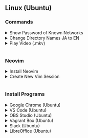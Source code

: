 ## **Linux (Ubuntu)**

### Commands
<details>
<summary>Show Password of Known Networks</summary>

```bash
$ ls /etc/NetworkManager/system-connections
$ sudo cat /etc/NetworkManager/system-connections/NETWORK_NAME
# Pre-Shared Key (psk) reveals the password
```
</details>

<details>
<summary>Change Directory Names JA to EN</summary>

```bash
$ LANG=C
$ xdg-user-dirs-update
```
</details>

<details>
<summary>Play Video (.mkv)</summary>

```bash
xdg-open ./VIDEO_NAME.mkv
```
</details>

#
### Neovim  
<details>
<summary>Install Neovim</summary>

```bash
$ cd ~/PROJETCS/PG/Shell/nvim
$ ./nvim.sh

# Includes: Python3, NodeJS
# Updates: .bash_aliases
```
</details>

<details>
<summary>Create New Vim Session</summary>

```bash
$ nvim -p FILE_NAMES 
:tabdo | set splitright | vsplit INPUT.txt | vertical resize -35
:tabdo | set splitbelow | split OUTPUT.txt
:mks ~/.config/nvim/session/SESSEION_NAME
$ nvim -S PATH/SESSION_NAME
```
</details>

#
### Install Programs
<details>
<summary>Google Chrome (Ubuntu)</summary>

Download [Google Chrome](https://www.google.co.jp/chrome/browser/desktop/index.html) and move to downloaded directory

```bash
$ sudo apt install ./google-chrome-stable_current_amd64.deb
```

**Disable Tab Search**
- Search in address bar chrome://flags
- Search "Tab Search" and disable 
</details>

<details>
<summary>VS Code (Ubuntu)</summary>

```bash
$ sudo apt install software-properties-common apt-transport-https wge
$ wget -q https://packages.microsoft.com/keys/microsoft.asc -O- | sudo apt-key add -
$ sudo add-apt-repository "deb [arch=amd64] https://packages.microsoft.com/repos/vscode stable main"
$ sudo apt install code
```
</details>

<details>
<summary>OBS Studio (Ubuntu)</summary>

```bash
sudo apt install obs-studio -y 
```
</details>

<details>
<summary>Vagrant Box (Ubuntu)</summary>

```bash
$ sudo apt install virtualbox

# Create Box
$ mkdir ~/Boxes/TEST && cd $_
$ vagrant box add ubuntu/focal64
$ vagrant init ubuntu/focal64
$ vagrant up && vagrant ssh
$ exit
$ vagrant halt

$ vagrant box list
$ vagrant destroy
$ vagrant status
```
</details>

<details>
<summary>Slack (Ubuntu)</summary>

```bash
$ sudo snap install slack --classic
$ sudo snap remove slack
```
</details>

<details>
<summary>LibreOffice (Ubuntu)</summary>

```bash
$ sudo snap install libreoffice
$ sudo snap remove libreoffice
```
</details>
